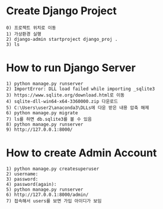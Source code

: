 # Create Django Project

```make
0) 프로젝트 위치로 이동
1) 가상환경 실행
2) django-admin startproject django_proj .
3) ls
```

# How to run Django Server

```make
1) python manage.py runserver
2) ImportError: DLL load failed while importing _sqlite3
3) https://www.sqlite.org/download.html로 이동
4) sqlite-dll-win64-x64-3360000.zip 다운로드
5) C:\Users\user2\anaconda3\DLLs에 다운 받은 내용 압축 해제
6) python manage.py migrate
7) ls를 하면 db.sqlite3를 볼 수 있음
8) python manage.py runserver
9) http://127.0.0.1:8000/
```

# How to create Admin Account

```make
1) python manage.py createsuperuser
2) username:
3) password:
4) password(again):
5) python manage.py runserver
6) http://127.0.0.1:8000/admin/
7) 접속해서 users를 보면 가입 아이디가 보임
```
